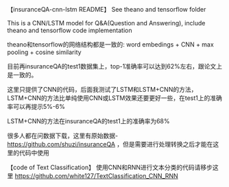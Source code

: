 【insuranceQA-cnn-lstm README】
See theano and tensorflow folder

This is a CNN/LSTM model for Q&A(Question and Answering), include theano and tensorflow code implementation

theano和tensorflow的网络结构都是一致的:
word embedings + CNN + max pooling + cosine similarity

目前再insuranceQA的test1数据集上，top-1准确率可以达到62%左右，跟论文上是一致的。

这里只提供了CNN的代码，后面我测试了LSTM和LSTM+CNN的方法，LSTM+CNN的方法比单纯使用CNN或LSTM效果还要更好一些，在test1上的准确率可以再提示5%-6%

LSTM+CNN的方法在insuranceQA的test1上的准确率为68%

很多人都在问数据下载，这里有原始数据-https://github.com/shuzi/insuranceQA ，但是需要进行处理转换之后才能在这里的代码中使用

【code of Text Classification】
使用CNN和RNN进行文本分类的代码请移步这里 https://github.com/white127/TextClassification_CNN_RNN
